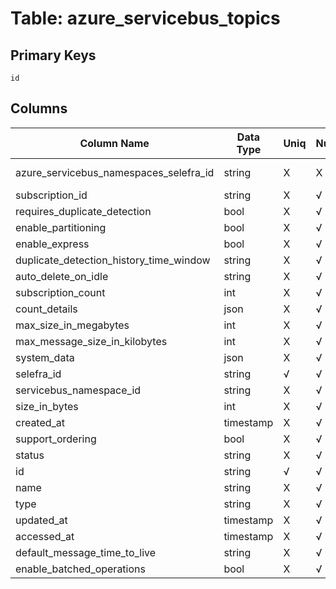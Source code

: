 # Table: azure_servicebus_topics

## Primary Keys 

```
id
```


## Columns 

|  Column Name   |  Data Type  | Uniq | Nullable | Description | 
|  ----  | ----  | ----  | ----  | ---- | 
| azure_servicebus_namespaces_selefra_id | string | X | X | fk to azure_servicebus_namespaces.selefra_id | 
| subscription_id | string | X | √ |  | 
| requires_duplicate_detection | bool | X | √ |  | 
| enable_partitioning | bool | X | √ |  | 
| enable_express | bool | X | √ |  | 
| duplicate_detection_history_time_window | string | X | √ |  | 
| auto_delete_on_idle | string | X | √ |  | 
| subscription_count | int | X | √ |  | 
| count_details | json | X | √ |  | 
| max_size_in_megabytes | int | X | √ |  | 
| max_message_size_in_kilobytes | int | X | √ |  | 
| system_data | json | X | √ |  | 
| selefra_id | string | √ | √ | primary keys value md5 | 
| servicebus_namespace_id | string | X | √ |  | 
| size_in_bytes | int | X | √ |  | 
| created_at | timestamp | X | √ |  | 
| support_ordering | bool | X | √ |  | 
| status | string | X | √ |  | 
| id | string | √ | √ |  | 
| name | string | X | √ |  | 
| type | string | X | √ |  | 
| updated_at | timestamp | X | √ |  | 
| accessed_at | timestamp | X | √ |  | 
| default_message_time_to_live | string | X | √ |  | 
| enable_batched_operations | bool | X | √ |  | 


